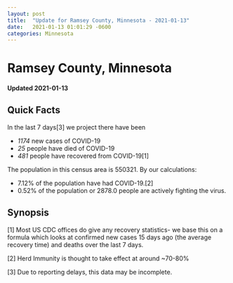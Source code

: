```yaml
---
layout: post
title:  "Update for Ramsey County, Minnesota - 2021-01-13"
date:   2021-01-13 01:01:29 -0600
categories: Minnesota
---
```


# Ramsey County, Minnesota
#### Updated 2021-01-13

## Quick Facts

In the last 7 days[3] we project there have been
- *1174* new cases of COVID-19
- *25* people have died of COVID-19
- *481* people have recovered from COVID-19[1]

The population in this census area is 550321. By our calculations:
- 7.12% of the population have had COVID-19.[2]
- 0.52% of the population or 2878.0 people are actively fighting the virus.

## Synopsis




[1] Most US CDC offices do give any recovery statistics- we base this on a formula which looks at confirmed new cases
15 days ago (the average recovery time) and deaths over the last 7 days.

[2] Herd Immunity is thought to take effect at around ~70-80%

[3] Due to reporting delays, this data may be incomplete.
 
    